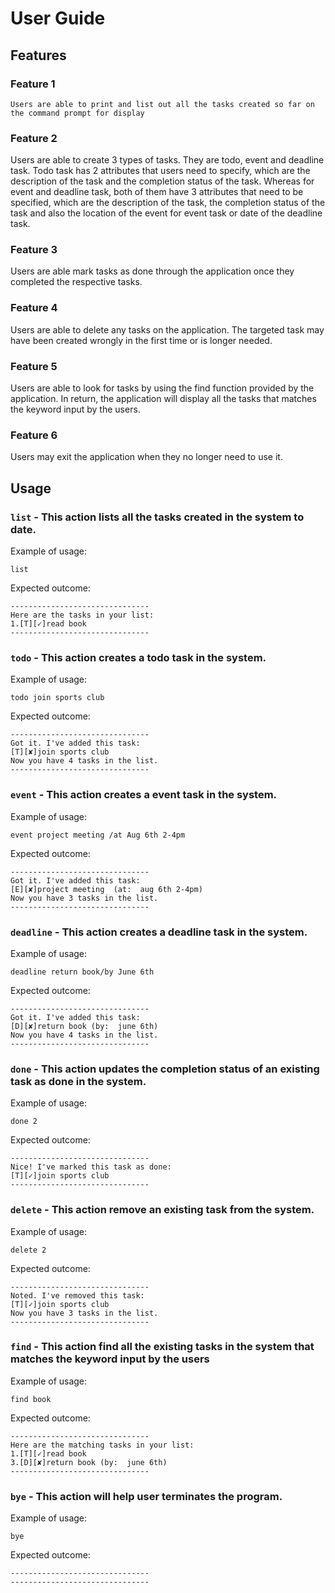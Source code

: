 # User Guide

## Features 

### Feature 1 
`Users are able to print and list out all the tasks created so far on the command prompt for display`

### Feature 2
Users are able to create 3 types of tasks. They are todo, event and deadline task. Todo task has 2 attributes that users need to specify, which are the description of the task and the completion status of the task. Whereas for event and deadline task, both of them have 3 attributes that need to be specified, which are the description of the task, the completion status of the task and also the location of the event for event task or date of the deadline task.

### Feature 3
Users are able mark tasks as done through the application once they completed the respective tasks.

### Feature 4
Users are able to delete any tasks on the application. The targeted task may have been created wrongly in the first time or is longer needed.

### Feature 5
Users are able to look for tasks by using the find function provided by the application. In return, the application will display all the tasks that matches the keyword input by the users.

### Feature 6
Users may exit the application when they no longer need to use it.

## Usage

### `list` - This action lists all the tasks created in the system to date.

Example of usage: 

`list`

Expected outcome:
```
-------------------------------
Here are the tasks in your list:
1.[T][✓]read book
-------------------------------
```
### `todo` - This action creates a todo task in the system.

Example of usage: 

`todo join sports club`

Expected outcome:
```
-------------------------------
Got it. I've added this task:
[T][✘]join sports club
Now you have 4 tasks in the list.
-------------------------------
```
### `event` - This action creates a event task in the system.

Example of usage: 

`event project meeting /at Aug 6th 2-4pm`

Expected outcome:
```
-------------------------------
Got it. I've added this task:
[E][✘]project meeting  (at:  aug 6th 2-4pm)
Now you have 3 tasks in the list.
-------------------------------
```
### `deadline` - This action creates a deadline task in the system.

Example of usage: 

`deadline return book/by June 6th`

Expected outcome:
```
-------------------------------
Got it. I've added this task:
[D][✘]return book (by:  june 6th)
Now you have 4 tasks in the list.
-------------------------------
```
### `done` - This action updates the completion status of an existing task as done in the system.

Example of usage: 

`done 2`

Expected outcome:
```
-------------------------------
Nice! I've marked this task as done:
[T][✓]join sports club
-------------------------------
```
### `delete` - This action remove an existing task from the system.

Example of usage: 

`delete 2`

Expected outcome:
```
-------------------------------
Noted. I've removed this task:
[T][✓]join sports club
Now you have 3 tasks in the list.
-------------------------------
```
### `find` - This action find all the existing tasks in the system that matches the keyword input by the users

Example of usage: 

`find book`

Expected outcome:
```
-------------------------------
Here are the matching tasks in your list:
1.[T][✓]read book
3.[D][✘]return book (by:  june 6th)
-------------------------------
```
### `bye` - This action will help user terminates the program.

Example of usage: 

`bye`

Expected outcome:
```
-------------------------------
-------------------------------
```
